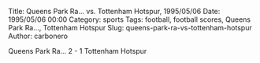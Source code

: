 Title: Queens Park Ra… vs. Tottenham Hotspur, 1995/05/06
Date: 1995/05/06 00:00
Category: sports
Tags: football, football scores, Queens Park Ra…, Tottenham Hotspur
Slug: queens-park-ra-vs-tottenham-hotspur
Author: carbonero


Queens Park Ra… 2 - 1 Tottenham Hotspur
